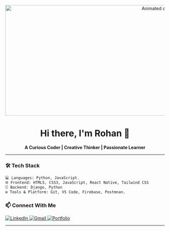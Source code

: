 <p align="center">
  <img src="https://media1.tenor.com/m/46Z0icVkLYgAAAAd/coding-is-tough-coding.gif" height="350" width="1000" alt="Animated developer gif" />
</p>

<h1 align="center">Hi there, I'm Rohan 👋</h1>

<p align="center">
  <b>A Curious Coder | Creative Thinker | Passionate Learner</b>
</p>

---

### 🛠️ Tech Stack
```bash
💻 Languages: Python, JavaScript.
🌐 Frontend: HTML5, CSS3, JavaScript, React Native, Tailwind CSS
🗄️ Backend: Django, Python
⚙️ Tools & Platform: Git, VS Code, Firebase, Postmnan. 
```

### 📫 Connect With Me
<p align="lef">
  <a href="https://www.linkedin.com/in/rohan-rai-9bb78a327/" target="_blank">
    <img src="https://img.shields.io/badge/LinkedIn-blue?logo=linkedin&logoColor=white" alt="LinkedIn" />
  </a>
  <a href="mailto:rohan0004444@gmail.com">
    <img src="https://img.shields.io/badge/Gmail-red?logo=gmail&logoColor=white" alt="Gmail" />
  </a>
  <a href="https://rohan-rai.com.np">
    <img src="https://img.shields.io/badge/Portfolio-black?logo=firefox&logoColor=white" alt="Portfolio" />
  </a>
</p>

---
